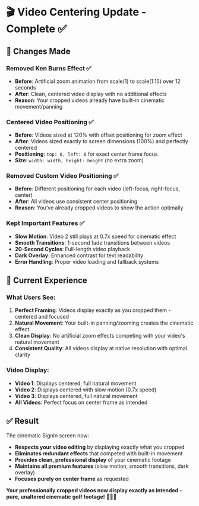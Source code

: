 # 🎬 Video Centering Update - Complete ✅

## 🎯 **Changes Made**

### **Removed Ken Burns Effect** ✅
- **Before**: Artificial zoom animation from scale(1) to scale(1.15) over 12 seconds
- **After**: Clean, centered video display with no additional effects
- **Reason**: Your cropped videos already have built-in cinematic movement/panning

### **Centered Video Positioning** ✅
- **Before**: Videos sized at 120% with offset positioning for zoom effect
- **After**: Videos sized exactly to screen dimensions (100%) and perfectly centered
- **Positioning**: `top: 0, left: 0` for exact center frame focus
- **Size**: `width: width, height: height` (no extra zoom)

### **Removed Custom Video Positioning** ✅
- **Before**: Different positioning for each video (left-focus, right-focus, center)
- **After**: All videos use consistent center positioning
- **Reason**: You've already cropped videos to show the action optimally

### **Kept Important Features** ✅
- **Slow Motion**: Video 2 still plays at 0.7x speed for cinematic effect
- **Smooth Transitions**: 1-second fade transitions between videos
- **20-Second Cycles**: Full-length video playback
- **Dark Overlay**: Enhanced contrast for text readability
- **Error Handling**: Proper video loading and fallback systems

## 🎨 **Current Experience**

### **What Users See:**
1. **Perfect Framing**: Videos display exactly as you cropped them - centered and focused
2. **Natural Movement**: Your built-in panning/zooming creates the cinematic effect
3. **Clean Display**: No artificial zoom effects competing with your video's natural movement
4. **Consistent Quality**: All videos display at native resolution with optimal clarity

### **Video Display:**
- **Video 1**: Displays centered, full natural movement
- **Video 2**: Displays centered with slow motion (0.7x speed)
- **Video 3**: Displays centered, full natural movement
- **All Videos**: Perfect focus on center frame as intended

## ✅ **Result**

The cinematic SignIn screen now:
- **Respects your video editing** by displaying exactly what you cropped
- **Eliminates redundant effects** that competed with built-in movement
- **Provides clean, professional display** of your cinematic footage
- **Maintains all premium features** (slow motion, smooth transitions, dark overlay)
- **Focuses purely on center frame** as requested

**Your professionally cropped videos now display exactly as intended - pure, unaltered cinematic golf footage!** 🏌️‍♂️✨